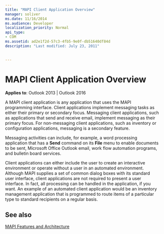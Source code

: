 ```yaml
---
title: "MAPI Client Application Overview"
manager: soliver
ms.date: 11/16/2014
ms.audience: Developer
localization_priority: Normal
api_type:
- COM
ms.assetid: ad2e1f2d-57c3-4fb5-9e0f-db51640df84d
description: "Last modified: July 23, 2011"
 
 
---
```


# MAPI Client Application Overview

  
  
**Applies to**: Outlook 2013 | Outlook 2016 
  
A MAPI client application is any application that uses the MAPI programming interface. Client applications implement messaging tasks as either their primary or secondary focus. Messaging client applications, such as applications that send and receive email, implement messaging as their primary focus. For non-messaging client applications, such as inventory or configuration applications, messaging is a secondary feature.
  
Messaging activities can include, for example, a word processing application that has a **Send** command on its **File** menu to enable documents to be sent, Microsoft Office Outlook email, work flow automation programs, and bulletin board services. 
  
Client applications can either include the user to create an interactive environment or operate without a user in an automated environment. Although MAPI supplies a set of common dialog boxes with its standard user interface, client applications are not required to present a user interface. In fact, all processing can be handled in the application, if you want. An example of an automated client application would be an inventory management application that is programmed to route items of a particular type to standard recipients on a regular basis.
  
## See also



[MAPI Features and Architecture](mapi-features-and-architecture.md)

